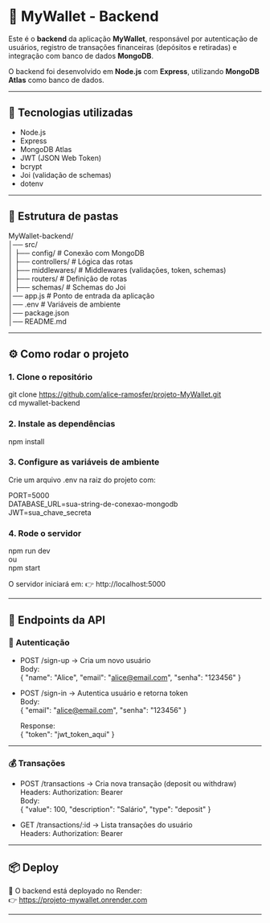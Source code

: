 # 📌 MyWallet - Backend

Este é o **backend** da aplicação **MyWallet**, responsável por autenticação de usuários, registro de transações financeiras (depósitos e retiradas) e integração com banco de dados **MongoDB**.

O backend foi desenvolvido em **Node.js** com **Express**, utilizando **MongoDB Atlas** como banco de dados.

---

## 🔧 Tecnologias utilizadas

- Node.js  
- Express  
- MongoDB Atlas  
- JWT (JSON Web Token)  
- bcrypt  
- Joi (validação de schemas)  
- dotenv  

---

## 📂 Estrutura de pastas

MyWallet-backend/                                     
│── src/                                 
│   ├── config/         # Conexão com MongoDB                                  
│   ├── controllers/    # Lógica das rotas  
│   ├── middlewares/    # Middlewares (validações, token, schemas)                                  
│   ├── routers/        # Definição de rotas                                                                                                                                              
│   ├── schemas/        # Schemas do Joi                                                                                                                         
│── app.js              # Ponto de entrada da aplicação                                                        
│── .env                # Variáveis de ambiente                                                       
│── package.json                                             
│── README.md                                                                 

---

## ⚙️ Como rodar o projeto

### 1. Clone o repositório
git clone https://github.com/alice-ramosfer/projeto-MyWallet.git  
cd mywallet-backend

### 2. Instale as dependências
npm install

### 3. Configure as variáveis de ambiente
Crie um arquivo .env na raiz do projeto com:          
      
PORT=5000            
DATABASE_URL=sua-string-de-conexao-mongodb         
JWT=sua_chave_secreta       

### 4. Rode o servidor
npm run dev         
ou                           
npm start                     

O servidor iniciará em:
👉 http://localhost:5000

---

## 🔑 Endpoints da API

### 🔐 Autenticação
- POST /sign-up → Cria um novo usuário              
  Body:                              
  { "name": "Alice", "email": "alice@email.com", "senha": "123456" }
          
- POST /sign-in → Autentica usuário e retorna token                  
  Body:                          
  { "email": "alice@email.com", "senha": "123456" }

  Response:                  
  { "token": "jwt_token_aqui" }

---

### 💰 Transações
- POST /transactions → Cria nova transação (deposit ou withdraw)       
  Headers: Authorization: Bearer <token>         
  Body:             
  { "value": 100, "description": "Salário", "type": "deposit" }

- GET /transactions/:id → Lista transações do usuário             
  Headers: Authorization: Bearer <token>            

---

## 📦 Deploy

🔗 O backend está deployado no Render:                 
👉 https://projeto-mywallet.onrender.com

---
